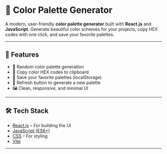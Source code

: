 # 🎨 Color Palette Generator

A modern, user-friendly **color palette generator** built with **React.js** and **JavaScript**. Generate beautiful color schemes for your projects, copy HEX codes with one click, and save your favorite palettes.

---

## 🚀 Features

- 🌈 Random color palette generation
- 🎯 Copy color HEX codes to clipboard
- 💾 Save your favorite palettes (localStorage)
- 🔁 Refresh button to generate a new palette
- 🖼️ Clean, responsive, and minimal UI

---

## 🛠️ Tech Stack

- [React.js](https://reactjs.org/) – For building the UI
- [JavaScript (ES6+)](https://developer.mozilla.org/en-US/docs/Web/JavaScript)
- [CSS](https://developer.mozilla.org/en-US/docs/Web/CSS) – For styling
- [Vite](https://vitejs.dev/)

---
